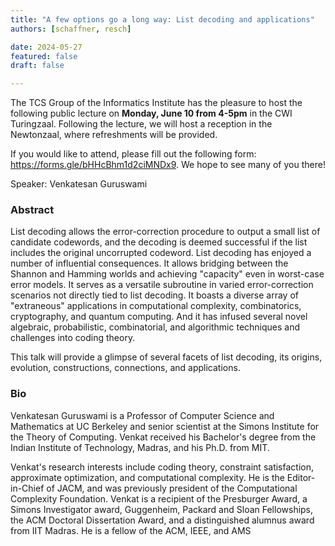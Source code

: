 ```yaml
---
title: "A few options go a long way: List decoding and applications"
authors: [schaffner, resch]

date: 2024-05-27
featured: false
draft: false

---
```


The TCS Group of the Informatics Institute has the pleasure to host the following public lecture on **Monday, June 10 from 4-5pm** in the CWI Turingzaal. Following the lecture, we will host a reception in the Newtonzaal, where refreshments will be provided. 

If you would like to attend, please fill out the following form: https://forms.gle/bHHcBhm1d2ciMNDx9. We hope to see many of you there!

Speaker: Venkatesan Guruswami


### Abstract
List decoding allows the error-correction procedure to output a small list of candidate codewords, and the decoding is deemed successful if the list includes the original uncorrupted codeword. List decoding has enjoyed a number of influential consequences. It allows bridging between the Shannon and Hamming worlds and achieving "capacity" even in worst-case error models. It serves as a versatile subroutine in varied error-correction scenarios not directly tied to list decoding. It boasts a diverse array of "extraneous" applications in computational complexity, combinatorics, cryptography, and quantum computing. And it has infused several novel algebraic, probabilistic, combinatorial, and algorithmic techniques and challenges into coding theory.

This talk will provide a glimpse of several facets of list decoding, its origins, evolution, constructions, connections, and applications.

 

### Bio
Venkatesan Guruswami is a Professor of Computer Science and Mathematics at UC Berkeley and senior scientist at the Simons Institute for the Theory of Computing. Venkat received his Bachelor's degree from the Indian Institute of Technology, Madras, and his Ph.D. from MIT.

Venkat's research interests include coding theory, constraint satisfaction, approximate optimization, and computational complexity. He is the Editor-in-Chief of JACM, and was previously president of the Computational Complexity Foundation. Venkat is a recipient of the Presburger Award, a Simons Investigator award, Guggenheim, Packard and Sloan Fellowships, the ACM Doctoral Dissertation Award, and a distinguished alumnus award from IIT Madras.  He is a fellow of the ACM, IEEE, and AMS